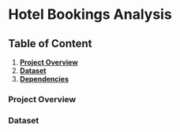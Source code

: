 # Hotel Bookings Analysis

## Table of Content
1. [**Project Overview**](#Project%20Overview)
2. [**Dataset**](#Dataset)
3. [**Dependencies**](#Dependencies)

### **Project Overview**

### **Dataset**
